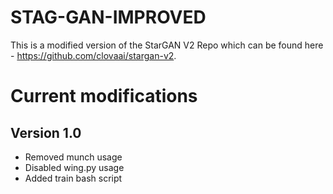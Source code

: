 # STAG-GAN-IMPROVED

This is a modified version of the StarGAN V2 Repo which can be found here - https://github.com/clovaai/stargan-v2. 

# Current modifications
## Version 1.0
 - Removed munch usage
 - Disabled wing.py usage
 - Added train bash script
